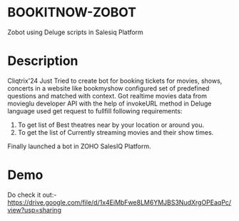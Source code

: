 # BOOKITNOW-ZOBOT
Zobot using Deluge scripts in Salesiq Platform

# Description
Cliqtrix'24
 Just Tried to create bot for booking tickets for movies, shows, concerts in a website like bookmyshow configured set of predefined questions and matched with context. Got realtime movies data from movieglu developer API with the help of invokeURL method in Deluge language used get request to 
fullfill following requirements:
   1. To get list of Best theatres near by your location or around you.
   2. To get the list of Currently streaming movies and their show times.

Finally launched a bot in ZOHO SalesIQ Platform.

# Demo 
Do check it out:- https://drive.google.com/file/d/1x4EiMbFwe8LM6YMJBS3NudXrgOPEaqPc/view?usp=sharing
